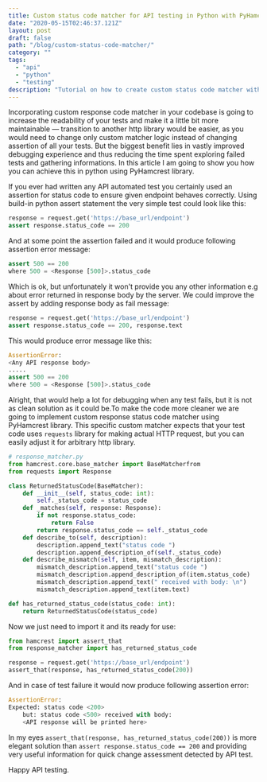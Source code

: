 ```yaml
---
title: Custom status code matcher for API testing in Python with PyHamcrest
date: "2020-05-15T02:46:37.121Z"
layout: post
draft: false
path: "/blog/custom-status-code-matcher/"
category: ""
tags:
  - "api"
  - "python"
  - "testing"
description: "Tutorial on how to create custom status code matcher with Python and PyHamcrest"
---
```


Incorporating custom response code matcher in your codebase is going to increase the readability of your tests and make it a little bit more maintainable — transition to another http library would be easier, as you would need to change only custom matcher logic instead of changing assertion of all your tests. But the biggest benefit lies in vastly improved debugging experience and thus reducing the time spent exploring failed tests and gathering informations. In this article I am going to show you how you can achieve this in python using PyHamcrest library.

If you ever had written any API automated test you certainly used an assertion for status code to ensure given endpoint behaves correctly. Using build-in python assert statement the very simple test could look like this:

```python
response = request.get('https://base_url/endpoint')
assert response.status_code == 200
```

And at some point the assertion failed and it would produce following assertion error message:

```python
assert 500 == 200
where 500 = <Response [500]>.status_code
```

Which is ok, but unfortunately it won't provide you any other information e.g about error returned in response body by the server. We could improve the assert by adding response body as fail message:

```python
response = request.get('https://base_url/endpoint')
assert response.status_code == 200, response.text
```

This would produce error message like this:

```python
AssertionError: 
<Any API response body>
.....
assert 500 == 200
where 500 = <Response [500]>.status_code
```

Alright, that would help a lot for debugging when any test fails, but it is not as clean solution as it could be.To make the code more cleaner we are going to implement custom response status code matcher using PyHamcrest library. This specific custom matcher expects that your test code uses `requests` library for making actual HTTP request, but you can easily adjust it for arbitrary http library.

```python
# response_matcher.py
from hamcrest.core.base_matcher import BaseMatcherfrom 
from requests import Response

class ReturnedStatusCode(BaseMatcher):
    def __init__(self, status_code: int):
        self._status_code = status_code
    def _matches(self, response: Response):
        if not response.status_code:
            return False
        return response.status_code == self._status_code
    def describe_to(self, description):
        description.append_text("status code ")
        description.append_description_of(self._status_code)
    def describe_mismatch(self, item, mismatch_description):
        mismatch_description.append_text("status code ")
        mismatch_description.append_description_of(item.status_code)
        mismatch_description.append_text(" received with body: \n")
        mismatch_description.append_text(item.text)

def has_returned_status_code(status_code: int):
    return ReturnedStatusCode(status_code)
```

Now we just need to import it and its ready for use:

```python
from hamcrest import assert_that
from response_matcher import has_returned_status_code

response = request.get('https://base_url/endpoint')
assert_that(response, has_returned_status_code(200))
```

And in case of test failure it would now produce following assertion error:

```python
AssertionError: 
Expected: status code <200>
    but: status code <500> received with body:
    <API response will be printed here>
```

In my eyes `assert_that(response, has_returned_status_code(200))` is more elegant solution than `assert response.status_code == 200` and providing very useful information for quick change assessment detected by API test.

Happy API testing.